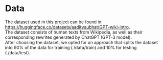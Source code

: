 # Data

The dataset used in this project can be found in https://huggingface.co/datasets/aadityaubhat/GPT-wiki-intro.  
The dataset consists of human texts from Wikipedia, as well as their corresponding rewrites generated by ChatGPT (GPT-3 model).  
After choosing the dataset, we opted for an approach that splits the dataset into 90% of the data for training (./data/train) and 10% for testing (./data/test).

